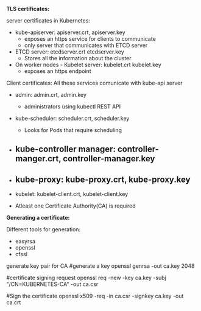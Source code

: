 **TLS certificates:**

server certificates in Kubernetes:

- kube-apiserver: apiserver.crt, apiserver.key
    - exposes an https service for clients to communicate
    - only server that communicates with ETCD server
- ETCD server: etcdserver.crt etcdserver.key
    - Stores all the information about the cluster
- On worker nodes - Kubelet server: kubelet.crt kubelet.key
    - exposes an https endpoint

Client certificates: All these services comunicate with kube-api server

- admin: admin.crt, admin.key
    - administrators using kubectl REST API
- kube-scheduler: scheduler.crt, scheduler.key
    - Looks for Pods that require scheduling
- kube-controller manager: controller-manger.crt, controller-manager.key
    - 
- kube-proxy: kube-proxy.crt, kube-proxy.key
    - 
- kubelet: kubelet-client.crt, kubelet-client.key

- Atleast one Certificate Authority(CA) is required


**Generating a certificate:**

Different tools for generation:

- easyrsa
- openssl
- cfssl

generate key pair for CA
#generate a key
openssl genrsa -out ca.key 2048

#certificate signing request
openssl req -new -key ca.key -subj "/CN=KUBERNETES-CA" -out ca.csr

#Sign the certificate
openssl x509 -req -in ca.csr -signkey ca.key -out ca.crt